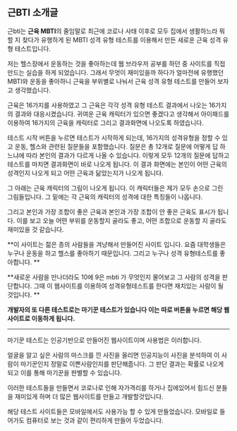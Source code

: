 ## 근BTI 소개글

근bti는 **근육 MBTI**의 줄임말로 최근에 코로나 사태 이후로 모두 집에서 생활하느라 뭐할 지 찾다가 유행하게 된 MBTI 성격 유형 테스트를 이용해서 만든 새로운 근육 성격 유형 테스트입니다. 

저는 헬스장에서 운동하는 것을 좋아하는데 웹 브라우저 공부를 하던 중 사이트를 직접 만드는 실습을 하게 되었습니다. 그래서 무엇이 재미있을까 하다가 얼마전에 유행했던 MBTI와 운동을 좋아하니 근육을 부위별로 나눠서 근육 성격 유형 테스트를 만들어 보자고 생각했습니다.

근육은 16가지를 사용하였고 그 근육은 각각 성격 유형 테스트 결과에서 나오는 16가지의 결과와 대응시켰습니다. 귀여운 근육 캐릭터가 있으면 좋겠다고 생각해서 아이패드를 이용하여 16가지의 근육을 캐릭터로 그리고 결과화면에 나오도록 하였습니다.

테스트 시작 버튼을 누르면 테스트가 시작하게 되는데, 16가지의 성격유형을 정할 수 있고 운동, 헬스와 관련된 질문들을 포함했습니다. 질문은 총 12개로 질문에 어떻게 답 하느냐에 따라 본인의 결과가 다르게 나올 수 있습니다. 이렇게 모두 12개의 질문에 답하고 테스트를 마치면 결과화면이 바로 나오게 됩니다. 이 결과 화면에는 본인이 어떤 근육의 성격인지 나오게 되고 어떤 근육과 닮았는지가 나오게 됩니다.

그 아래는 근육 캐릭터의 그림이 나오게 됩니다. 이 캐릭터들은 제가 모두 손으로 그린 그림들입니다. 그 밑에는 각 근육의 캐릭터의 성격에 대한 특징들이 나옵니다. 

그리고 본인과 가장 조합이 좋은 근육과 본인과 가장 조합이 안 좋은 근육도 표시가 됩니다. 이를 보고 오늘 어떤 부위를 운동할지 골라도 좋고, 어떤 조합으로 운동할 지 골라도 재미있을 것 같습니다.

**이 사이트는 젊은 층의 사람들을 겨냥해서 만들어진 사이트 입니다. 요즘 대학생들은 누구나 운동을 하고 헬스를 좋아하기 때문입니다. 그리고 누구나 성격 유형테스트를 좋아합니다. **

**새로운 사람을 만나더라도 10에 9은 mbti 가 무엇인지 물어보고 그 사람의 성격을 판단합니다. 그때 이 웹사이트를 이용하여 성격유형테스트를 한다면 재치있는 사람이 될 것입니다. **

**개발자의 또 다른 테스트로는 마기꾼 테스트가 있습니다 이는 따로 버튼을 누르면 해당 웹사이트로 이동하게 됩니다.**

---



마기꾼 테스트는 인공기반으로 만들어진 웹사이트이며 사용법은 이러합니다. 

얼굴을 알고 싶은 사람의 마스크를 낀 사진을 올리면 인공지능이 사진을 분석하여 이 사람이 마기꾼인지 정말로 이쁜사람인지를 판단해줍니다. 그 판단 결과는 확률로 나오게 되고 이를 통해 마기꾼을 판별할 수 있습니다.

이러한 테스트들을 만들면서 코로나로 인해 자가격리를 하거나 집에있어서 힘드신 분들을 재미있게 하며 더 많은 웹사이트를 만들고 개발할것입니다. 

해당 테스트 사이트들은 모바일에서도 사용가능 할 수 있게 만들었습니다. 모바일로 들어가도 컴퓨터로 보는 것과 같이 편리하게 만들어 두었습니다.

